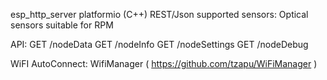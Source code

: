 esp_http_server platformio (C++)
REST/Json
supported sensors:  Optical sensors suitable for RPM

API:
  GET /nodeData 
  GET /nodeInfo 
  GET /nodeSettings
  GET /nodeDebug

WiFI AutoConnect:
  WifiManager ( https://github.com/tzapu/WiFiManager )

